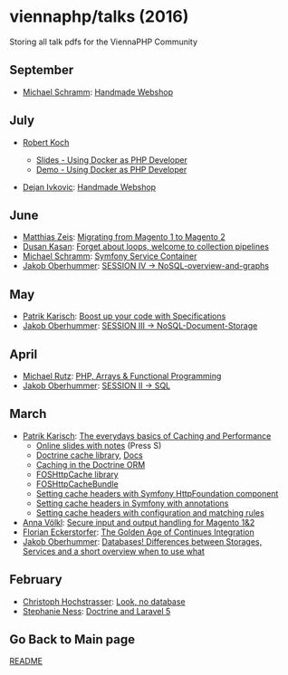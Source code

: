 viennaphp/talks (2016)
================

Storing all talk pdfs for the ViennaPHP Community

September
--------

* [Michael Schramm](): [Handmade Webshop](../201609/02_php_beyond_servers.pdf)


July
--------

* [Robert Koch]()
    * [Slides - Using Docker as PHP Developer](../201607/01_Using-Docker-as-PHP-developer-at-viennaPHP.pdf)
    * [Demo - Using Docker as PHP Developer ](../201607/02_Docker-Demo.7z)

* [Dejan Ivkovic](): [Handmade Webshop](../201607/)


June
--------

* [Matthias Zeis](http://www.matthias-zeis.com/): [Migrating from Magento 1 to Magento 2](http://de.slideshare.net/mzeis/how-to-migrate-from-magento-1-to-magento-2)
* [Dusan Kasan](http://dusankasan.com/): [Forget about loops, welcome to collection pipelines](../201606/04-forget-about-loops.pdf)
* [Michael Schramm](http://blog.ms07.at/): [Symfony Service Container](../201606/03-the-symfony-service-container.pdf)
* [Jakob Oberhummer](https://at.linkedin.com/pub/jakob-oberhummer/5b/b71/643): [SESSION IV -> NoSQL-overview-and-graphs](../201606/01_NoSQL-overview-and-graphs-final-chapter.pdf)




May
--------

* [Patrik Karisch](http://www.karisch.guru/): [Boost up your code with Specifications](http://slides.pixelart.at/2016-05-12/viennaphp/specifications/#/)
* [Jakob Oberhummer](https://at.linkedin.com/pub/jakob-oberhummer/5b/b71/643): [SESSION III -> NoSQL-Document-Storage](../201605/01_NoSQL-Document-Storage.pdf)




April
--------

* [Michael Rutz](https://twitter.com/m_bymike): [PHP, Arrays & Functional Programming](http://www.slideshare.net/MichaelRutz/php-arrays-functional-programming)
* [Jakob Oberhummer](https://at.linkedin.com/pub/jakob-oberhummer/5b/b71/643): [SESSION II -> SQL](../201604/01_ViennaPHP_SQL.pdf)




March
--------

* [Patrik Karisch](http://www.karisch.guru/): [The everydays basics of Caching and Performance](../201603/03_the-everyday-basics-of-caching-and-performance.pdf)
  * [Online slides with notes](http://slides.pixelart.at/2016-03-23/viennaphp/caching/) (Press S)
  * [Doctrine cache library](https://github.com/doctrine/cache), [Docs](http://doctrine-orm.readthedocs.org/projects/doctrine-orm/en/latest/reference/caching.html)
  * [Caching in the Doctrine ORM](http://doctrine-orm.readthedocs.org/projects/doctrine-orm/en/latest/reference/caching.html#integrating-with-the-orm)
  * [FOSHttpCache library](https://foshttpcache.readthedocs.org/en/stable/)
  * [FOSHttpCacheBundle](https://foshttpcachebundle.readthedocs.org/en/stable/)
  * [Setting cache headers with Symfony HttpFoundation component](http://symfony.com/doc/current/book/http_cache.html#the-cache-control-header)
  * [Setting cache headers in Symfony with annotations](http://symfony.com/doc/current/bundles/SensioFrameworkExtraBundle/annotations/cache.html)
  * [Setting cache headers with configuration and matching rules](https://foshttpcachebundle.readthedocs.org/en/stable/features/headers.html)
* [Anna Völkl](http://anna.voelkl.at): [Secure input and output handling for Magento 1&2](http://de.slideshare.net/avoelkl/secure-input-and-output-handling-viennaphp)
* [Florian Eckerstorfer](https://florian.ec/): [The Golden Age of Continues Integration](../201603/02_the-golden-age-of-continuous-integration.pdf)
* [Jakob Oberhummer](https://at.linkedin.com/pub/jakob-oberhummer/5b/b71/643): [Databases! Differences between Storages, Services and a short overview when to use what](../201603/01_PHP_Vienna-Talk-Databases-introduction.pdf)


February
--------

* [Christoph Hochstrasser](https://hochstrasser.io): [Look, no database](../201602/00_christoph_hochstrasser_decoupled_ecommerce_viennaphp.pdf)
* [Stephanie Ness](https://at.linkedin.com/in/nessstephanie/en): [Doctrine and Laravel 5](../201602/.pdf)




## Go Back to Main page

[README](../README.md)  
